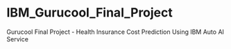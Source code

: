 # IBM_Gurucool_Final_Project
Gurucool Final Project - Health Insurance Cost Prediction Using IBM Auto AI Service
